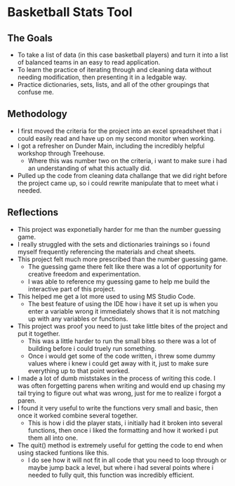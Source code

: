 # Basketball Stats Tool

## The Goals
  - To take a list of data (in this case basketball players) and turn it into a list of balanced teams in an easy to read application.
  - To learn the practice of iterating through and cleaning data without needing modification, then presenting it in a ledgable way.
  -  Practice dictionaries, sets, lists, and all of the other groupings that confuse me.


## Methodology
  - I first moved the criteria for the project into an excel spreadsheet that i could easily read and have up on my second monitor when working.
  - I got a refresher on Dunder Main, including the incredibly helpful workshop through Treehouse.
    - Where this was number two on the criteria, i want to make sure i had an understanding of what this actually did.
  - Pulled up the code from cleaning data challange that we did right before the project came up, so i could rewrite manipulate that to meet what i needed.



## Reflections
  - This project was exponetially harder for me than the number guessing game.
  - I really struggled with the sets and dictionaries trainings so i found myself frequently referencing the materials and cheat sheets.
  - This project felt much more prescribed than the number guessing game.
    - The guessing game there felt like there was a lot of opportunity for creative freedom and experimentation.
    - I was able to reference my guessing game to help me build the interactive part of this project.
  - This helped me get a lot more used to using MS Studio Code.
    - The best feature of using the IDE how i have it set up is when you enter a variable wrong it immediately shows that it is not matching up with any variables or functions.
  - This project was proof you need to just take little bites of the project and put it together. 
    - This was a little harder to run the small bites so there was a lot of building before i could truely run something.
    - Once i would get some of the code written, i threw some dummy values where i knew i could get away with it, just to make sure everything up to that point worked.
  - I made a lot of dumb miststakes in the process of writing this code. I was often forgetting parens when writing and would end up chasing my tail trying to figure out what was wrong, just for me to realize i forgot a paren.
  - I found it very useful to write the functions very small and basic, then once it worked combine several together.
    - This is how i did the player stats, i initially had it broken into several functions, then once i liked the formatting and how it worked i put them all into one.
  - The quit() method is extremely useful for getting the code to end when using stacked funtions like this.  
    - I do see how it will not fit in all code that you need to loop through or maybe jump back a level, but where i had several points where i needed to fully quit, this function was incredibly efficient.
